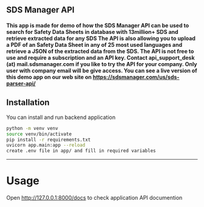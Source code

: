 SDS Manager API
-----

#### This app is made for demo of how the SDS Manager API can be used to search for Safety Data Sheets in database with 13million+ SDS and retrieve extracted data for any SDS The API is also allowing you to upload a PDF of an Safety Data Sheet in any of 25 most used languages and retrieve a JSON of the extracted data from the SDS. The API is not free to use and require a subscription and an API key. Contact api_support_desk (at) mail.sdsmanager.com if you like to try the API for your company. Only user with company email will be give access. You can see a live version of this demo app on our web site on https://sdsmanager.com/us/sds-parser-api/

## Installation 
You can install and run backend application

```bash
python -m venv venv
source venv/bin/activate
pip install -r requirements.txt
uvicorn app.main:app --reload
create .env file in app/ and fill in required variables
```
-----



# Usage
Open http://127.0.0.1:8000/docs to check application API documention
